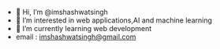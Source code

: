 - 👋 Hi, I’m @imshashwatsingh
- 👀 I’m interested in web applications,AI and machine learning
- 🌱 I’m currently learning web development
- email : imshashwatsingh@gmail.com

<!---
imshashwatsingh/imshashwatsingh is a ✨ special ✨ repository because its `README.md` (this file) appears on your GitHub profile.
You can click the Preview link to take a look at your changes.
--->

